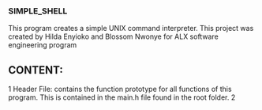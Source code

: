### SIMPLE_SHELL

This program creates a simple UNIX command interpreter.
This project was created by Hilda Enyioko and Blossom Nwonye for ALX software engineering program

## CONTENT:
1  Header File: contains the function prototype for all functions of this program. This is contained in the main.h file found in the root folder.
2  
